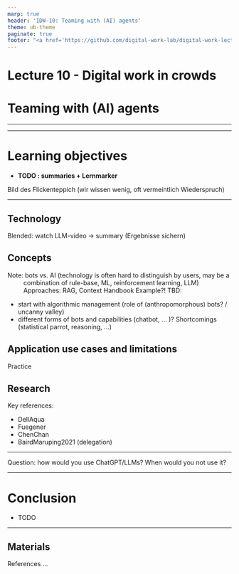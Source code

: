 ```yaml
---
marp: true
header: 'IDW-10: Teaming with (AI) agents'
theme: ub-theme
paginate: true
footer: "<a href='https://github.com/digital-work-lab/digital-work-lecture/issues/new?template=Blank+issue' target='_blank'>♻️</a> <a href='https://github.com/digital-work-lab/digital-work-lecture/edit/main/slides/10-bots.md' target='_blank'>🛠️</a>"
---
```


<!-- _class: lead -->

# Lecture 10 - Digital work in crowds

# Teaming with (AI) agents

<!-- Sourcing digital work from platforms -->

---

<!-- _class: overview_part_4 -->

---

# Learning objectives

- **TODO : summaries + Lernmarker**

Bild des Flickenteppich (wir wissen wenig, oft vermeintlich Wiederspruch)

---

## Technology

Blended: watch LLM-video
-> summary (Ergebnisse sichern)

## Concepts

Note: bots vs. AI (technology is often hard to distinguish by users, may be a combination of rule-base, ML, reinforcement learning, LLM)
Approaches: RAG, Context
Handbook Example?!
TBD:
- start with algorithmic management (role of (anthropomorphous) bots? / uncanny valley)
- different forms of bots and capabilities (chatbot, ... )?
Shortcomings (statistical parrot, reasoning, ...)

## Application use cases and limitations

Practice

## Research

Key references:
- DellAqua
- Fuegener
- ChenChan
- BairdMaruping2021 (delegation)


---

Question: how would you use ChatGPT/LLMs? When would you not use it?


---

# Conclusion

-  TODO

---

<style scoped>
    p {
        padding-left: 36px;
    text-indent: -36px;
}
</style>

## Materials

References ...